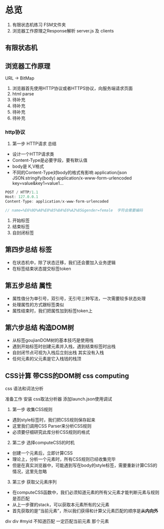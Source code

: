 # 总览

1. 有限状态机练习 FSM文件夹
2. 浏览器工作原理之Response解析 server.js 及 clients


## 有限状态机


## 浏览器工作原理
URL -> BitMap

1. 浏览器首先使用HTTP协议或者HTTPS协议，向服务端请求页面
2. html parse
3. 待补充
4. 待补充
5. 待补充
6. 待补充

### http协议

1. 第一步 HTTP请求 总结
- 设计一个HTTP请求类
- Content-Type是必要字段，要有默认值
- body是 K,V格式
- 不同的Content-Type对body的格式有影响
application/json   JSON.stringify(body)
application/x-www-form-urlencoded    key=value&key1=value1...

```javascript
POST / HTTP/1.1
Host: 127.0.0.1
Content-Type: application/x-www-form-urlencoded

// name=%E6%9D%A8%E8%85%8A%E6%A2%85&gender=female  字符会需要编码
```

1. 开始标签
2. 结束标签
3. 自封闭标签


## 第四步总结 标签
- 在状态机中，除了状态迁移，我们还会要加入业务逻辑
- 在标签结束状态提交标签token


## 第五步总结 属性
- 属性值分为单引号，双引号，无引号三种写法，一次需要较多状态处理
- 处理属性的方式跟标签类似
- 属性结束时，我们把属性加到标签token上

## 第六步总结 构造DOM树
- 从标签goujianDOM树的基本技巧是使用栈
- 遇到开始标签时创建元素并入栈，遇到结束标签时出栈
- 自封闭节点可视为入栈后立刻出栈   其实没有入栈
- 任何元素的父元素是它入栈钱的栈顶


## CSS计算 带CSS的DOM树  css computing

css 语法和词法分析

准备工作 安装 css取法分析器 添加launch.json使用调试

1. 第一步 收集CSS规则
- 遇到style标签时，我们把CSS规则保存起来
- 这里我们调用CSS Parser来分析CSS规则
- 必须要仔细研究此库分析CSS规则的格式

2. 第二步 选择computeCSS的时机
- 创建一个元素后，立即计算CSS
- 理论上，分析一个元素时，所有CSS规则已经收集完毕
- 但是在真实浏览器中，可能遇到写在body的style标签，需要重新计算CSS的情况，这里先忽略

3. 第三步 获取父元素序列
- 在computeCSS函数中，我们必须知道元素的所有父元素才能判断元素与规则是否匹配
- 从上一步骤的stack，可以获取本元素所有的父元素
- 首先获取的是“当前元素”，所以我们获得和计算父元素匹配的顺序是**从内向外**

div div    #myid
不知道匹配      一定匹配当前元素
那个元素